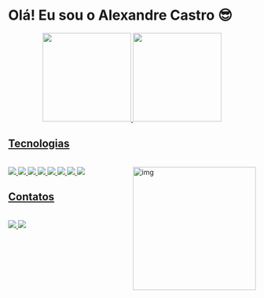 # Olá! Eu sou o Alexandre Castro 😎
<div align="center">
  <a href="https://github.com/alexandredev45">
  <img height="180em" src="https://github-readme-stats.vercel.app/api?username=alexandredev45&show_icons=true&theme=dracula&include_all_commits=true&count_private=true"/>
  <img height="180em" src="https://github-readme-stats.vercel.app/api/top-langs/?username=alexandredev45&layout=compact&langs_count=7&theme=dracula"/>
</div>

## Tecnologias

<div style="display: inline_block"><br>
  
  <img src="https://img.icons8.com/color/48/000000/html-5--v1.png"/>
  <img src="https://img.icons8.com/color/48/000000/css3.png"/>
  <img src="https://img.icons8.com/color/48/000000/javascript--v1.png"/>
  <img src="https://img.icons8.com/plasticine/48/000000/react.png"/>
  <img src="https://img.icons8.com/color/48/000000/angularjs.png"/>
  <img src="https://img.icons8.com/fluency/48/000000/node-js.png"/>
  <img src="https://img.icons8.com/color/48/000000/c-sharp-logo.png"/>
  <img src="https://img.icons8.com/color/48/000000/python--v1.png"/>
  
  <img align="right" alt="img" height="250" src="https://media2.giphy.com/media/j4fbBhYgu8mNEHkQ4w/giphy.gif"/>
          
</div>

## Contatos

<div style="display: inline_block"><br>

  <a target="_blank" href="mailto:alexandredev45@gmail.com">
    <img src="https://img.icons8.com/color/48/000000/gmail--v1.png"/>
  </a>
  
  <a target="_blank" href="https://www.linkedin.com/in/alexandre-develop/">
    <img src="https://img.icons8.com/color/48/000000/linkedin-circled--v1.png"/>
  </a>
  
</div>
